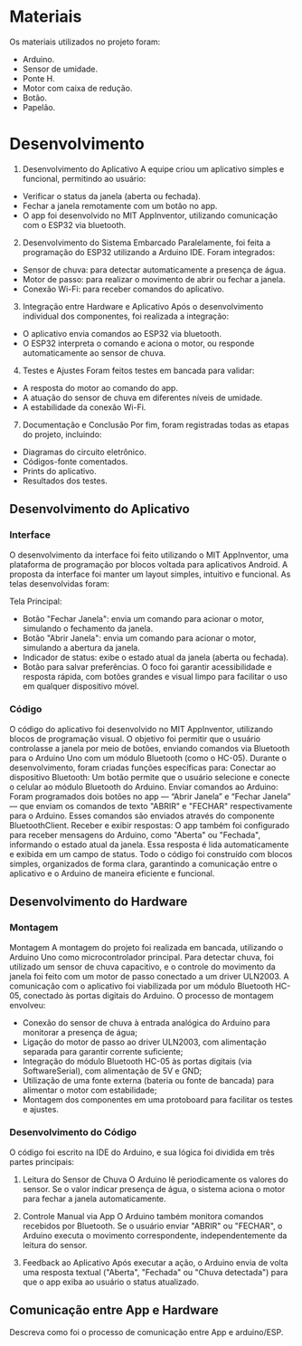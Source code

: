 
# Materiais

Os materiais utilizados no projeto foram:
- Arduino.
- Sensor de umidade.
- Ponte H.
- Motor com caixa de redução.
- Botão.
- Papelão.

# Desenvolvimento

1. Desenvolvimento do Aplicativo
A equipe criou um aplicativo simples e funcional, permitindo ao usuário:
- Verificar o status da janela (aberta ou fechada).
- Fechar a janela remotamente com um botão no app.
- O app foi desenvolvido no MIT AppInventor, utilizando comunicação com o ESP32 via bluetooth.

2. Desenvolvimento do Sistema Embarcado
Paralelamente, foi feita a programação do ESP32 utilizando a Arduino IDE. Foram integrados:
- Sensor de chuva: para detectar automaticamente a presença de água.
- Motor de passo: para realizar o movimento de abrir ou fechar a janela.
- Conexão Wi-Fi: para receber comandos do aplicativo.

3. Integração entre Hardware e Aplicativo
Após o desenvolvimento individual dos componentes, foi realizada a integração:
- O aplicativo envia comandos ao ESP32 via bluetooth.
- O ESP32 interpreta o comando e aciona o motor, ou responde automaticamente ao sensor de chuva.

4. Testes e Ajustes
Foram feitos testes em bancada para validar:
- A resposta do motor ao comando do app.
- A atuação do sensor de chuva em diferentes níveis de umidade.
- A estabilidade da conexão Wi-Fi.

7. Documentação e Conclusão
Por fim, foram registradas todas as etapas do projeto, incluindo:
- Diagramas do circuito eletrônico.
- Códigos-fonte comentados.
- Prints do aplicativo.
- Resultados dos testes.

## Desenvolvimento do Aplicativo

### Interface

O desenvolvimento da interface foi feito utilizando o MIT AppInventor, uma plataforma de programação por blocos voltada para aplicativos Android. A proposta da interface foi manter um layout simples, intuitivo e funcional. As telas desenvolvidas foram:

Tela Principal:
- Botão "Fechar Janela": envia um comando para acionar o motor, simulando o fechamento da janela.
- Botão "Abrir Janela": envia um comando para acionar o motor, simulando a abertura da janela.
- Indicador de status: exibe o estado atual da janela (aberta ou fechada).
- Botão para salvar preferências.
O foco foi garantir acessibilidade e resposta rápida, com botões grandes e visual limpo para facilitar o uso em qualquer dispositivo móvel.

### Código

O código do aplicativo foi desenvolvido no MIT AppInventor, utilizando blocos de programação visual. O objetivo foi permitir que o usuário controlasse a janela por meio de botões, enviando comandos via Bluetooth para o Arduino Uno com um módulo Bluetooth (como o HC-05).
Durante o desenvolvimento, foram criadas funções específicas para:
Conectar ao dispositivo Bluetooth:
Um botão permite que o usuário selecione e conecte o celular ao módulo Bluetooth do Arduino.
Enviar comandos ao Arduino:
Foram programados dois botões no app — “Abrir Janela” e “Fechar Janela” — que enviam os comandos de texto "ABRIR" e "FECHAR" respectivamente para o Arduino. Esses comandos são enviados através do componente BluetoothClient.
Receber e exibir respostas:
O app também foi configurado para receber mensagens do Arduino, como "Aberta" ou "Fechada", informando o estado atual da janela. Essa resposta é lida automaticamente e exibida em um campo de status.
Todo o código foi construído com blocos simples, organizados de forma clara, garantindo a comunicação entre o aplicativo e o Arduino de maneira eficiente e funcional.

## Desenvolvimento do Hardware

### Montagem

Montagem
A montagem do projeto foi realizada em bancada, utilizando o Arduino Uno como microcontrolador principal. Para detectar chuva, foi utilizado um sensor de chuva capacitivo, e o controle do movimento da janela foi feito com um motor de passo conectado a um driver ULN2003. A comunicação com o aplicativo foi viabilizada por um módulo Bluetooth HC-05, conectado às portas digitais do Arduino.
O processo de montagem envolveu:
- Conexão do sensor de chuva à entrada analógica do Arduino para monitorar a presença de água;
- Ligação do motor de passo ao driver ULN2003, com alimentação separada para garantir corrente suficiente;
- Integração do módulo Bluetooth HC-05 às portas digitais (via SoftwareSerial), com alimentação de 5V e GND;
- Utilização de uma fonte externa (bateria ou fonte de bancada) para alimentar o motor com estabilidade;
- Montagem dos componentes em uma protoboard para facilitar os testes e ajustes.

### Desenvolvimento do Código

O código foi escrito na IDE do Arduino, e sua lógica foi dividida em três partes principais:
1. Leitura do Sensor de Chuva
O Arduino lê periodicamente os valores do sensor. Se o valor indicar presença de água, o sistema aciona o motor para fechar a janela automaticamente.

2. Controle Manual via App
O Arduino também monitora comandos recebidos por Bluetooth. Se o usuário enviar "ABRIR" ou "FECHAR", o Arduino executa o movimento correspondente, independentemente da leitura do sensor.

3. Feedback ao Aplicativo
Após executar a ação, o Arduino envia de volta uma resposta textual ("Aberta", "Fechada" ou "Chuva detectada") para que o app exiba ao usuário o status atualizado.

## Comunicação entre App e Hardware

Descreva como foi o processo de comunicação entre App e arduino/ESP.
